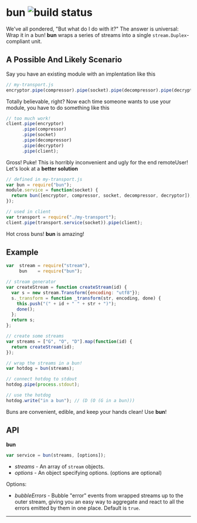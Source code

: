 bun  ![build status][build_status]
===

We've all pondered, "But what do I do with it?" The answer is universal: Wrap it
in a bun! **bun** wraps a series of streams into a single
`stream.Duplex`-compliant unit.

A Possible And Likely Scenario
------------------------------

Say you have an existing module with an implentation like this

```js
// my-transport.js
encryptor.pipe(compressor).pipe(socket).pipe(decompressor).pipe(decryptor);
```

Totally believable, right? Now each time someone wants to use your module, you
have to do something like this

```js
// too much work!
client.pipe(encryptor)
      .pipe(compressor)
      .pipe(socket)
      .pipe(decompressor)
      .pipe(decryptor)
      .pipe(client);
```

Gross! Puke! This is horribly inconvenient and ugly for the end remoteUser! Let's look
at a **better solution**

```js
// defined in my-transport.js
var bun = require("bun");
module.service = function(socket) {
  return bun([encryptor, compressor, socket, decompressor, decryptor]);
});

// used in client
var transport = require("./my-transport");
client.pipe(transport.service(socket)).pipe(client);
```

Hot cross buns! **bun** is amazing!


Example
-------

```js
var  stream = require("stream"),
     bun    = require("bun");

// stream generator
var createStream = function createStream(id) {
  var s = new stream.Transform({encoding: "utf8"});
  s._transform = function _transform(str, encoding, done) {
    this.push("(" + id + " " + str + ")");
    done();
  };
  return s;
};

// create some streams
var streams = ["G", "O", "D"].map(function(id) {
  return createStream(id);
});

// wrap the streams in a bun!
var hotdog = bun(streams);

// connect hotdog to stdout
hotdog.pipe(process.stdout);

// use the hotdog
hotdog.write("in a bun"); // (D (O (G in a bun)))
```

Buns are convenient, edible, and keep your hands clean! Use **bun**!


API
---

**bun**

```js
var service = bun(streams, [options]);
```

* _streams_ - An array of `stream` objects.
* _options_ - An object specifying options. (options are optional)

Options:

* _bubbleErrors_ - Bubble "error" events from wrapped streams up to the outer
  stream, giving you an easy way to aggregate and react to all the errors
  emitted by them in one place. Default is `true`.

- - - - - - - - - - - - - - - - - - - - - - - - - - - - - - - - - - - - - - - - 

[build_status]: https://travis-ci.org/naomik/bun.png
